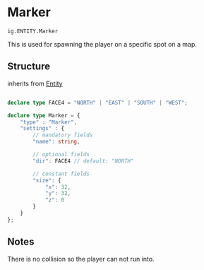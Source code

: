 # Marker
`ig.ENTITY.Marker`

This is used for spawning the player on a specific spot on a map.


## Structure

inherits from [Entity](/entities/base/entity.md)
```ts

declare type FACE4 = "NORTH" | "EAST" | "SOUTH" | "WEST";

declare type Marker = {
    "type" : "Marker",
    "settings" : {
        // mandatory fields
        "name": string,

        // optional fields
        "dir": FACE4 // default: "NORTH"

        // constant fields
        "size": {
            "x": 32,
            "y": 32,
            "z": 0
        }
    }
};
```


## Notes

There is no collision so the player can not run into.